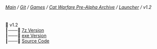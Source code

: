﻿###### [Main](https://pikakid98.github.io) / [Git](https://git-pikakid98.github.io) / [Games](https://git-pikakid98.github.io/games) / [Cat Warfare Pre-Alpha Archive](https://git-pikakid98.github.io/games/cat-warfare-pre-alpha-archive) / [Launcher](https://git-pikakid98.github.io/games/cat-warfare-pre-alpha-archive/launcher) / v1.2
<h1></h1>

📂 v1.2
\
┃───📄 [7z Version](https://github.com/Git-Pikakid98/cat-warfare-pre-alpha-archive/releases/download/Launcher_v1.2/Cat.Warfare.Pre-Alpha.Archive.Launcher.7z)
\
┃───📄 [exe Version](https://github.com/Git-Pikakid98/cat-warfare-pre-alpha-archive/releases/download/Launcher_v1.2/Cat.Warfare.Pre-Alpha.Archive.Launcher.exe)
\
┃───📄 [Source Code](https://github.com/Git-Pikakid98/cat-warfare-pre-alpha-archive/archive/refs/tags/Launcher_v1.2.zip)
